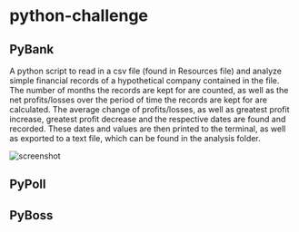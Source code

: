 # python-challenge

## PyBank 
A python script to read in a csv file (found in Resources file) and analyze simple financial records of a hypothetical company contained in the file. The number of months the records are kept for are counted, as well as the net profits/losses over the period of time the records are kept for are calculated. The average change of profits/losses, as well as greatest profit increase, greatest profit decrease and the respective dates are found and recorded. These dates and values are then printed to the terminal, as well as exported to a text file, which can be found in the analysis folder. 

![screenshot](file:///Users/chloe/Desktop/PyBank.png)

## PyPoll

## PyBoss

